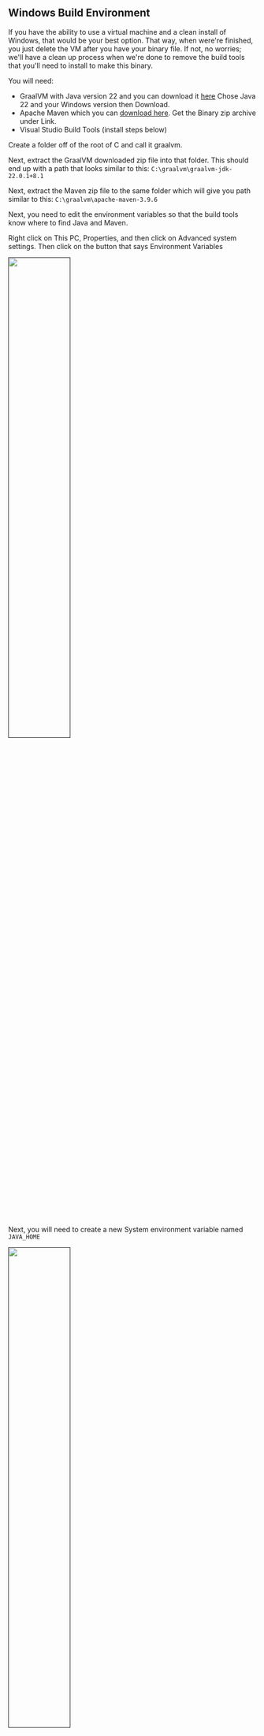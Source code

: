 ## Windows Build Environment

If you have the ability to use a virtual machine and a clean install of Windows, that would be your best option. That
way, when were're finished, you just delete the VM after you have your binary file. If not, no worries; we'll have a
clean up process when we're done to remove the build tools that you'll need to install to make this binary.

You will need:

* GraalVM with Java version 22 and you can download it [here](https://www.graalvm.org/downloads/#)
  Chose Java 22 and your Windows version then Download.
* Apache Maven which you can [download here](https://maven.apache.org/download.cgi). Get the Binary zip archive under
  Link.
* Visual Studio Build Tools (install steps below)

Create a folder off of the root of C and call it graalvm.

Next, extract the GraalVM downloaded zip file into that folder. This should end up with a path that looks similar to
this: `C:\graalvm\graalvm-jdk-22.0.1+8.1`

Next, extract the Maven zip file to the same folder which will give you path similar to
this: `C:\graalvm\apache-maven-3.9.6`

Next, you need to edit the environment variables so that the build tools know where to find Java and Maven.

Right click on This PC, Properties, and then click on Advanced system settings. Then click on the button that says
Environment
Variables

[<img src="../img/Win1.png" width="50%">]()

Next, you will need to create a new System environment variable named `JAVA_HOME`

[<img src="../img/Win21.png" width="50%">]()

The path needs to be the path that you extracted the graalvm zip file and it should look similar to whats in the picture
above.

Next, you need to edit the Path environment variable under System variables by double clicking it, then click New and
add a path to the `bin` folder of both GraalVM and Apache Maven and they should end up looking similar to this:

[<img src="../img/Win3.png" width="50%">]()

Keep clicking OK to get out of those windows.

## Install Winget

Open a Powershell as administrator by tapping the Windows key on your keyboard, then just type in powershell and click
on the Run as Administarator oprion.

[<img src="../img/WinGit1.png" width="90%">]()

Once powershell is open, run this:

```bash
Add-AppxPackage -RegisterByFamilyName -MainPackage Microsoft.DesktopAppInstaller_8wekyb3d8bbwe
```

You can close powershell now.

But here's the thing ... I don't know why, but after you run that command, it takes some time for the `winget` program
to actually install, and you won't see anything indicating that it is installing or that it was installed ... you just
have to wait. In my case, I tried opening and re-opening a CMD shell (fastest way to do that is to hold down the Windows
key, press `R` type `cmd` and hit enter) and typing `winget` to see if it was installed but
after several minutes, it wasn't so I just went and did other stuff for a while then came back like 15 minutes later and
opened a `CMD` shell,
typed in `winget` and walla! There it was!

Once that is working, you can install `git` like this:

```bash
winget install --id Git.Git -e --source winget
```

That install you will see happening in real time. Once it's installed, you need to exit out of the cmd shell and open a
new one so that the changes it makes to the path are applied to the active shell.

Once git is installed, we need to install the Visual Studio Tools. Start by installing the installer:

```bash
winget install Microsoft.VisualStudio.2022.BuildTools --exact
```

After that completes, open the installer by tapping the Windows key, then click on the installer.

[<img src="../img/WinVS1.png" width="70%">]()

When that opens, click on these items in the order that they are numbered:

[<img src="../img/WinVS2.png" width="100%">]()

1) Workloads
2) Desktop Development with C++
3) Make sure all the same boxes are checked and if there are no exact matches, get the latest version of each option
   checked.
4) If your Internet connection is more than 50 megabits, chose `Install While Downloading` if less than that, chose the
   option to download first then install.
5) Click on `Modify`

Go get some coffee ... or water ... nuke some popcorn ... this will take some time.

You will see it downloading ...

[<img src="../img/WinVS3.png" width="100%">]()

Then when you see this message

[<img src="../img/WinVS4.png" width="100%">]()

You can close the installer.

Now, open a new `CMD` window (again, the easiest way to do that is to hold down the Windows key on your keyboard and
then
press `R`; then type in `cmd` and hit enter)

Next, create a github folder off the root

```bash
mkdir C:\github
cd C:\github
```

type: `mvn --version` and hit enter. You should see something that looks like this:

[<img src="../img/Win4.png" width="100%">]()

Go back to the [README](https://github.com/EasyG0ing1/Migration) 
